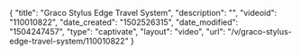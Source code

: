 {
    "title": "Graco Stylus Edge Travel System",
    "description": "",
    "videoid": "110010822",
    "date_created": "1502526315",
    "date_modified": "1504247457",
    "type": "captivate",
    "layout": "video",
    "url": "\/v\/graco-stylus-edge-travel-system\/110010822"
}